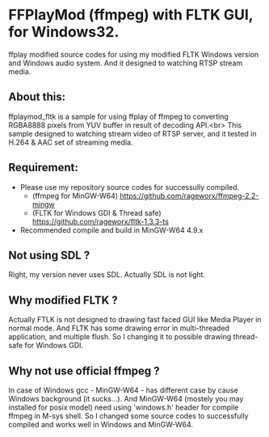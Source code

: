 # FFPlayMod (ffmpeg) with FLTK GUI, for Windows32. 
ffplay modified source codes for using my modified FLTK Windows version and Windows audio system.
And it designed to watching RTSP stream media.

## About this: ##
ffplaymod_fltk is a sample for using ffplay of ffmpeg to converting RGBA8888 pixels from YUV buffer in result of decoding API.<br\>
This sample designed to watching stream video of RTSP server, and it tested in H.264 & AAC set of streaming media.

## Requirement: ##
- Please use my repository source codes for successully compiled.
  - (ffmpeg for MinGW-W64) https://github.com/rageworx/ffmpeg-2.2-mingw
  - (FLTK for Windows GDI & Thread safe)  https://github.com/rageworx/fltk-1.3.3-ts
- Recommended compile and build in MinGW-W64 4.9.x

## Not using SDL ? ##
Right, my version never uses SDL. Actually SDL is not light.

## Why modified FLTK ? ##
Actually FTLK is not designed to drawing fast faced GUI like Media Player in normal mode. And FLTK has some drawing error in multi-threaded application, and multiple flush. So I changing it to possible drawing thread-safe for Windows GDI.

## Why not use official ffmpeg ? ##
In case of Windows gcc - MinGW-W64 - has different case by cause Windows background (it sucks...). And MinGW-W64 (mostely you may installed for posix model) need using 'windows.h' header for compile ffmpeg in M-sys shell. So I changed some source codes to successfully compiled and works well in Windows and MinGW-W64.
